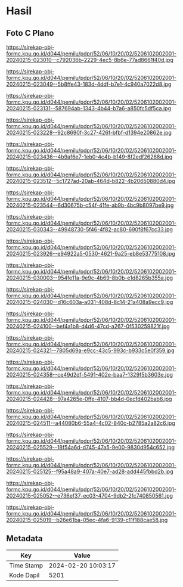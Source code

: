 # Hasil

## Foto C Plano

https://sirekap-obj-formc.kpu.go.id/d044/pemilu/pdpr/52/06/10/20/02/5206102002001-20240215-023010--c792036b-2229-4ec5-8b6e-77ad8661f40d.jpg

https://sirekap-obj-formc.kpu.go.id/d044/pemilu/pdpr/52/06/10/20/02/5206102002001-20240215-023049--5b8ffe43-183d-4ddf-b7e1-4c940a7022d8.jpg

https://sirekap-obj-formc.kpu.go.id/d044/pemilu/pdpr/52/06/10/20/02/5206102002001-20240215-023131--587694ab-1343-4b44-b7a6-a850fc5df5ca.jpg

https://sirekap-obj-formc.kpu.go.id/d044/pemilu/pdpr/52/06/10/20/02/5206102002001-20240215-023228--92c8690f-3c27-426f-bfbf-d1394e20862e.jpg

https://sirekap-obj-formc.kpu.go.id/d044/pemilu/pdpr/52/06/10/20/02/5206102002001-20240215-023436--4b9af6e7-1eb0-4c4b-b149-8f2edf26268d.jpg

https://sirekap-obj-formc.kpu.go.id/d044/pemilu/pdpr/52/06/10/20/02/5206102002001-20240215-023512--5c1727ad-20ab-464d-b822-4b20650880d4.jpg

https://sirekap-obj-formc.kpu.go.id/d044/pemilu/pdpr/52/06/10/20/02/5206102002001-20240215-023544--6d30675b-c54f-41fe-ab9b-4bc9b8097be9.jpg

https://sirekap-obj-formc.kpu.go.id/d044/pemilu/pdpr/52/06/10/20/02/5206102002001-20240215-030343--49948730-5f46-4f82-ac80-690f8f67cc33.jpg

https://sirekap-obj-formc.kpu.go.id/d044/pemilu/pdpr/52/06/10/20/02/5206102002001-20240215-023926--e94922a5-0530-4621-9a25-eb8e53775108.jpg

https://sirekap-obj-formc.kpu.go.id/d044/pemilu/pdpr/52/06/10/20/02/5206102002001-20240215-030003--954fe11a-9e9c-4b69-8b0b-e1d8265b355a.jpg

https://sirekap-obj-formc.kpu.go.id/d044/pemilu/pdpr/52/06/10/20/02/5206102002001-20240215-024030--d16c603a-a031-408d-8c14-21a408a9ecc9.jpg

https://sirekap-obj-formc.kpu.go.id/d044/pemilu/pdpr/52/06/10/20/02/5206102002001-20240215-024100--bef4a1b8-d4d6-47cd-a267-0f530259821f.jpg

https://sirekap-obj-formc.kpu.go.id/d044/pemilu/pdpr/52/06/10/20/02/5206102002001-20240215-024321--7805d69a-e9cc-43c5-993c-b933c5e0f359.jpg

https://sirekap-obj-formc.kpu.go.id/d044/pemilu/pdpr/52/06/10/20/02/5206102002001-20240215-024358--ce49d2df-5491-402e-baa7-1329f5b3603e.jpg

https://sirekap-obj-formc.kpu.go.id/d044/pemilu/pdpr/52/06/10/20/02/5206102002001-20240215-024428--97a4265e-0ffe-4107-bb4d-0ecfd402bab6.jpg

https://sirekap-obj-formc.kpu.go.id/d044/pemilu/pdpr/52/06/10/20/02/5206102002001-20240215-024511--a44080b6-55a4-4c02-840c-b2785a2a82c6.jpg

https://sirekap-obj-formc.kpu.go.id/d044/pemilu/pdpr/52/06/10/20/02/5206102002001-20240215-025529--18f54a6d-d745-47a5-9e00-9830d954c652.jpg

https://sirekap-obj-formc.kpu.go.id/d044/pemilu/pdpr/52/06/10/20/02/5206102002001-20240215-025125--f95a48a9-407a-40e7-ad28-add445fbbd2b.jpg

https://sirekap-obj-formc.kpu.go.id/d044/pemilu/pdpr/52/06/10/20/02/5206102002001-20240215-025052--e736ef37-ec03-4704-9db2-2fc740850561.jpg

https://sirekap-obj-formc.kpu.go.id/d044/pemilu/pdpr/52/06/10/20/02/5206102002001-20240215-025019--b26e61ba-05ec-4fa6-9139-c11f188cae58.jpg


## Metadata

| Key        | Value               |
| ---------- | ------------------- |
| Time Stamp | 2024-02-20 10:03:17 |
| Kode Dapil | 5201                |



